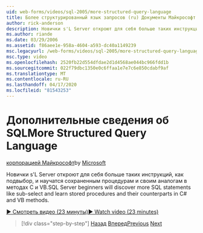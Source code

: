 ```yaml
---
uid: web-forms/videos/sql-2005/more-structured-query-language
title: Более структурированный язык запросов (ru) Документы Майкрософт
author: rick-anderson
description: Новички s'L Server откроют для себя больше таких инструкций, как подвыбор, и научатся сохраненным процедурам и своим аналогам в методах C и VB.
ms.author: riande
ms.date: 03/29/2006
ms.assetid: f86aee1e-958a-4604-a593-dc40a1149239
msc.legacyurl: /web-forms/videos/sql-2005/more-structured-query-language
msc.type: video
ms.openlocfilehash: 2520fb22d554dfdae2d1d4568ae044bc966fdd1b
ms.sourcegitcommit: 022f79dbc1350e0c6ffaa1e7e7c6e850cdabf9af
ms.translationtype: MT
ms.contentlocale: ru-RU
ms.lasthandoff: 04/17/2020
ms.locfileid: "81543253"
---
```

# <a name="more-structured-query-language"></a><span data-ttu-id="07d44-103">Дополнительные сведения об SQL</span><span class="sxs-lookup"><span data-stu-id="07d44-103">More Structured Query Language</span></span>

<span data-ttu-id="07d44-104">[корпорацией Майкрософт](https://github.com/microsoft)</span><span class="sxs-lookup"><span data-stu-id="07d44-104">by [Microsoft](https://github.com/microsoft)</span></span>

<span data-ttu-id="07d44-105">Новички s'L Server откроют для себя больше таких инструкций, как подвыбор, и научатся сохраненным процедурам и своим аналогам в методах C и VB.</span><span class="sxs-lookup"><span data-stu-id="07d44-105">SQL Server beginners will discover more SQL statements like sub-select and learn stored procedures and their counterparts in C# and VB methods.</span></span>

[<span data-ttu-id="07d44-106">&#9654; Смотреть видео (23 минуты)</span><span class="sxs-lookup"><span data-stu-id="07d44-106">&#9654; Watch video (23 minutes)</span></span>](https://channel9.msdn.com/Blogs/ASP-NET-Site-Videos/more-structured-query-language)

> [!div class="step-by-step"]
> <span data-ttu-id="07d44-107">[Назад](manipulating-database-data.md)
> [Вперед](understanding-security-and-network-connectivity.md)</span><span class="sxs-lookup"><span data-stu-id="07d44-107">[Previous](manipulating-database-data.md)
[Next](understanding-security-and-network-connectivity.md)</span></span>
